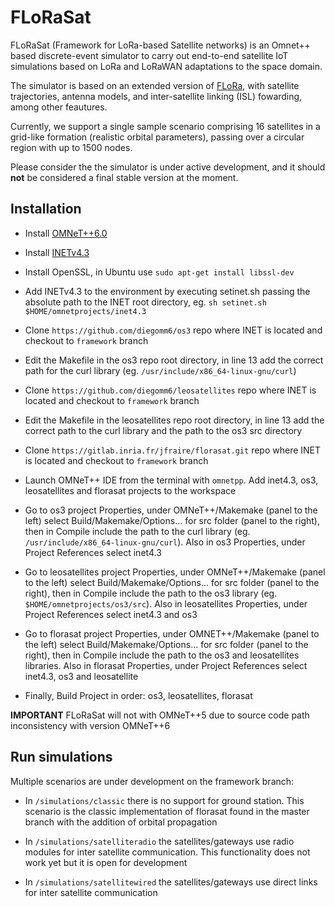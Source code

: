 # FLoRaSat

FLoRaSat (Framework for LoRa-based Satellite networks) is an Omnet++ based discrete-event simulator to carry out end-to-end satellite IoT simulations based on LoRa and LoRaWAN adaptations to the space domain.

The simulator is based on an extended version of [FLoRa](https://flora.aalto.fi/), with satellite trajectories, antenna models, and inter-satellite linking (ISL) fowarding, among other feautures.

Currently, we support a single sample scenario comprising 16 satellites in a grid-like formation (realistic orbital parameters), passing over a circular region with up to 1500 nodes.

Please consider the the simulator is under active development, and it should **not** be considered a final stable version at the moment.


## Installation

- Install [OMNeT++6.0](https://omnetpp.org/)

- Install [INETv4.3](https://inet.omnetpp.org/Installation.html)

- Install OpenSSL, in Ubuntu use `sudo apt-get install libssl-dev`

- Add INETv4.3 to the environment by executing setinet.sh passing the absolute path to the INET root directory, eg. `sh setinet.sh $HOME/omnetprojects/inet4.3`

- Clone `https://github.com/diegomm6/os3` repo where INET is located and checkout to `framework` branch

- Edit the Makefile in the os3 repo root directory, in line 13 add the correct path for the curl library (eg. `/usr/include/x86_64-linux-gnu/curl`)

- Clone `https://github.com/diegomm6/leosatellites` repo where INET is located and checkout to `framework` branch

- Edit the Makefile in the leosatellites repo root directory, in line 13 add the correct path to the curl library and the path to the os3 src directory

- Clone `https://gitlab.inria.fr/jfraire/florasat.git` repo where INET is located and checkout to `framework` branch

- Launch OMNeT++ IDE from the terminal with `omnetpp`. Add inet4.3, os3, leosatellites and florasat projects to the workspace

- Go to os3 project Properties, under OMNeT++/Makemake (panel to the left) select Build/Makemake/Options... for src folder (panel to the right), then in Compile include the path to the curl library (eg. `/usr/include/x86_64-linux-gnu/curl`). Also in os3 Properties, under Project References select inet4.3

- Go to leosatellites project Properties, under OMNeT++/Makemake (panel to the left) select Build/Makemake/Options... for src folder (panel to the right), then in Compile include the path to the os3 library (eg. `$HOME/omnetprojects/os3/src`). Also in leosatellites Properties, under Project References select inet4.3 and os3

- Go to florasat project Properties, under OMNET++/Makemake (panel to the left) select Build/Makemake/Options... for src folder (panel to the right), then in Compile include the path to the os3 and leosatellites libraries. Also in florasat Properties, under Project References select inet4.3, os3 and leosatellite

- Finally, Build Project in order: os3, leosatellites, florasat


**IMPORTANT** FLoRaSat will not with OMNeT++5 due to source code path inconsistency with version OMNeT++6


## Run simulations

Multiple scenarios are under development on the framework branch:

- In `/simulations/classic` there is no support for ground station. This scenario is the classic implementation of florasat found in the master branch with the addition of orbital propagation

- In `/simulations/satelliteradio` the satellites/gateways use radio modules for inter satellite communication. This functionality does not work yet but it is open for development

- In `/simulations/satellitewired` the satellites/gateways use direct links for inter satellite communication





